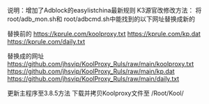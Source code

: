 说明：增加了Adblock的easylistchina最新规则
K3源官改修改方法：
将root/adb_mon.sh和
root/adbcmd.sh中能找到的以下网址替换成新的

替换前的
https://kprule.com/koolproxy.txt
https://kprule.com/kp.dat
https://kprule.com/daily.txt


替换成的网址
https://github.com/jhsvip/KoolProxy_Ruls/raw/main/koolproxy.txt
https://github.com/jhsvip/KoolProxy_Ruls/raw/main/kp.dat
https://github.com/jhsvip/KoolProxy_Ruls/raw/main/daily.txt


更新主程序至3.8.5方法
下载并拷贝Koolproxy文件至 /Root/Kool/
